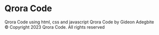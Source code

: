 # Qrora Code
Qrora Code using html, css and javascript
Qrora Code by Gideon Adegbite
© Copyright 2023 Qrora Code. All rights reserved
